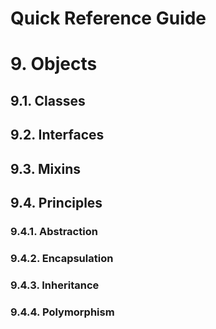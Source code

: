 Quick Reference Guide
=====================

# 9. Objects

## 9.1. Classes

## 9.2. Interfaces

## 9.3. Mixins

## 9.4. Principles

### 9.4.1. Abstraction

### 9.4.2. Encapsulation

### 9.4.3. Inheritance

### 9.4.4. Polymorphism
